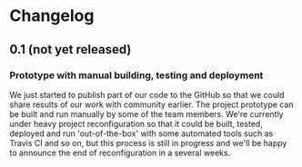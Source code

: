 # Changelog

## 0.1 (not yet released)

### Prototype with manual building, testing and deployment
We just started to publish part of our code to the GitHub so that we could share results of our work with community earlier.
The project prototype can be built and run manually by some of the team members. 
We're currently under heavy project reconfiguration so that it could be built, tested, deployed and run 'out-of-the-box' with some
automated tools such as Travis CI and so on, but this process is still in progress and we'll be happy to announce the end of reconfiguration
in a several weeks.
